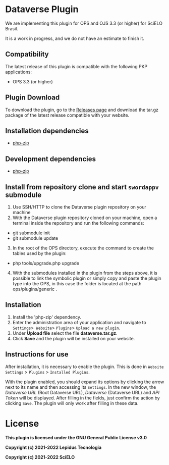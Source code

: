 # Dataverse Plugin

We are implementing this plugin for OPS and OJS 3.3 (or higher) for SciELO Brasil.

It is a work in progress, and we do not have an estimate to finish it.

## Compatibility

The latest release of this plugin is compatible with the following PKP applications:

* OPS 3.3 (or higher)

## Plugin Download

To download the plugin, go to the [Releases page](https://github.com/lepidus/dataversePlugin/releases) and download the tar.gz package of the latest release compatible with your website.

## Installation dependencies 
* [php-zip](https://www.php.net/manual/pt_BR/zip.installation.php)

## Development dependencies
* [php-zip](https://www.php.net/manual/pt_BR/zip.installation.php)

## Install from repository clone and start `swordappv` submodule

1. Use SSH/HTTP to clone the Dataverse plugin repository on your machine
2. With the Dataverse plugin repository cloned on your machine, open a terminal inside the repository and run the following commands:
 * git submodule init
 * git submodule update
3. In the root of the OPS directory, execute the command to create the tables used by the plugin:
 * php tools/upgrade.php upgrade
4. With the submodules installed in the plugin from the steps above, it is possible to link the symbolic plugin or simply copy and paste the plugin type into the OPS, in this case the folder is located at the path ops/plugins/generic .

## Installation

1. Install the 'php-zip' dependency.
2. Enter the administration area of ​​your application and navigate to `Settings`>` Website`> `Plugins`> `Upload a new plugin`.
3. Under __Upload file__ select the file __dataverse.tar.gz__.
4. Click __Save__ and the plugin will be installed on your website.

## Instructions for use

After installation, it is necessary to enable the plugin. This is done in `Website Settings` > `Plugins` > `Installed Plugins`.

With the plugin enabled, you should expand its options by clicking the arrow next to its name and then accessing its `Settings`. In the new window, the _Dataverse URL_ (Root Dataverse URL), _Dataverse_ (Dataverse URL) and _API Token_ will be displayed. After filling in the fields, just confirm the action by clicking `Save`. The plugin will only work after filling in these data.

# License

__This plugin is licensed under the GNU General Public License v3.0__

__Copyright (c) 2021-2022 Lepidus Tecnologia__

__Copyright (c) 2021-2022 SciELO__
